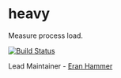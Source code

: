 # heavy

Measure process load.

[![Build Status](https://secure.travis-ci.org/hapijs/heavy.png)](http://travis-ci.org/hapijs/heavy)

Lead Maintainer - [Eran Hammer](https://github.com/hueniverse)
